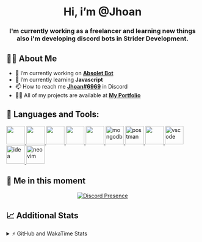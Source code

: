 <h1 align="center">Hi, i’m @Jhoan</h1>
<h3 align="center">I'm currently working as a freelancer and learning new things also i'm developing discord bots in Strider Development.</h3>

## 🙋‍♂️ About Me

- 🔭 I’m currently working on **[Absolet Bot](https://strider.cloud)**
- 🌱 I’m currently learning **Javascript**
- 📫 How to reach me **[Jhoan#6969](https://jhoan.monster/)** in Discord
- 👨‍💻 All of my projects are available at **[My Portfolio](https://jhoan.monster)**

## 🚀 Languages and Tools:
<p align="left"> 
    <a href="https://developer.mozilla.org/en-US/docs/Web/JavaScript" target="_blank"> <img src="https://img.icons8.com/color/48/000000/javascript.png" width="48" height="48"/> </a> 
    <a href="https://www.w3.org/html/" target="_blank"> <img src="https://img.icons8.com/color/48/000000/html-5.png" width="48" height="48"/> </a> 
    <a href="https://www.w3schools.com/css/" target="_blank"> <img src="https://img.icons8.com/color/48/000000/css3.png" width="48" height="48"/> </a> 
    <a href="https://getbootstrap.com" target="_blank"> <img src="https://img.icons8.com/color/48/000000/bootstrap.png" width="48" height="48"/> </a> 
    <a href="https://nodejs.org" target="_blank"> <img src="https://i.imgur.com/XX8lvL7.png" width="48" height="48"/> </a> 
    <a href="https://www.mongodb.com/" target="_blank"> <img src="https://i.imgur.com/nRtS3AN.png" alt="mongodb" width="48" height="48"/> </a> 
    <a href="https://postman.com" target="_blank"> <img src="https://www.vectorlogo.zone/logos/getpostman/getpostman-icon.svg" alt="postman" width="48" height="48"/> </a>   
    <a href="https://git-scm.com/" target="_blank"> <img src="https://img.icons8.com/color/48/000000/git.png" width="48" height="48"/> </a> 
    <a href="https://code.visualstudio.com" target="_blank" > <img src="https://upload.wikimedia.org/wikipedia/commons/thumb/9/9a/Visual_Studio_Code_1.35_icon.svg/2048px-Visual_Studio_Code_1.35_icon.svg.png" alt="vscode" width="48" height="48"> </a>
    <a href="https://www.jetbrains.com/es-es/idea/" target="_blank" > <img src="https://resources.jetbrains.com/storage/products/intellij-idea/img/meta/intellij-idea_logo_300x300.png" alt="idea" width="48" height="48"> </a>
    <a href="https://neovim.io" target="_blank"> <img src="https://icons.iconarchive.com/icons/papirus-team/papirus-apps/512/nvim-icon.png" alt="neovim" width="48" height="48"/> </a>
</p>
  
## 👤 Me in this moment
<p align="center">
    <a href="https://discord.com/users/852617426591154177" target="_blank" rel="nofollow">
        <img src="https://lanyard-profile-readme.vercel.app/api/852617426591154177?idleMessage=Probably%20coding%20Absolet..." alt="Discord Presence" align="center">
    </a>
</p>

## 📈 Additional Stats
<details>
    <summary>⚡ GitHub and WakaTime Stats</summary>
    <br/>

<!--START_SECTION:waka-->
![Code Time](http://img.shields.io/badge/Code%20Time-237%20hrs%2033%20mins-blue)

**🐱 My GitHub Data** 

> 🏆 608 Contributions in the Year 2022
 > 
> 📦 46.8 kB Used in GitHub's Storage 
 > 
> 💼 Opted to Hire
 > 
> 📜 4 Public Repositories 
 > 
> 🔑 21 Private Repositories  
 > 
**I'm an Early 🐤** 

```text
🌞 Morning    54 commits     ██░░░░░░░░░░░░░░░░░░░░░░░   9.28% 
🌆 Daytime    245 commits    ██████████░░░░░░░░░░░░░░░   42.1% 
🌃 Evening    247 commits    ██████████░░░░░░░░░░░░░░░   42.44% 
🌙 Night      36 commits     █░░░░░░░░░░░░░░░░░░░░░░░░   6.19%

```
📅 **I'm Most Productive on Saturday** 

```text
Monday       78 commits     ███░░░░░░░░░░░░░░░░░░░░░░   13.4% 
Tuesday      89 commits     ███░░░░░░░░░░░░░░░░░░░░░░   15.29% 
Wednesday    102 commits    ████░░░░░░░░░░░░░░░░░░░░░   17.53% 
Thursday     44 commits     ██░░░░░░░░░░░░░░░░░░░░░░░   7.56% 
Friday       68 commits     ███░░░░░░░░░░░░░░░░░░░░░░   11.68% 
Saturday     119 commits    █████░░░░░░░░░░░░░░░░░░░░   20.45% 
Sunday       82 commits     ███░░░░░░░░░░░░░░░░░░░░░░   14.09%

```


📊 **This Week I Spent My Time On** 

```text
⌚︎ Time Zone: America/Bogota

💬 Programming Languages: 
JavaScript               26 hrs 1 min        █████████████████████░░░░   86.31% 
YAML                     1 hr 59 mins        █░░░░░░░░░░░░░░░░░░░░░░░░   6.61% 
JSON                     40 mins             ░░░░░░░░░░░░░░░░░░░░░░░░░   2.26% 
EJS                      33 mins             ░░░░░░░░░░░░░░░░░░░░░░░░░   1.85% 
Other                    14 mins             ░░░░░░░░░░░░░░░░░░░░░░░░░   0.81%

🔥 Editors: 
VS Code                  29 hrs 54 mins      ████████████████████████░   99.2% 
Neovim                   14 mins             ░░░░░░░░░░░░░░░░░░░░░░░░░   0.8%

🐱‍💻 Projects: 
Absolet-Bot              24 hrs 31 mins      ████████████████████░░░░░   81.36% 
Fium-Bot                 1 hr 22 mins        █░░░░░░░░░░░░░░░░░░░░░░░░   4.58% 
embed-creator            1 hr 6 mins         █░░░░░░░░░░░░░░░░░░░░░░░░   3.66% 
sms-script               47 mins             ░░░░░░░░░░░░░░░░░░░░░░░░░   2.62% 
Strider-System           41 mins             ░░░░░░░░░░░░░░░░░░░░░░░░░   2.27%

💻 Operating System: 
Linux                    30 hrs 9 mins       █████████████████████████   100.0%

```

**I Mostly Code in JavaScript** 

```text
JavaScript               14 repos            █████████████████░░░░░░░░   70.0% 
Java                     2 repos             ██░░░░░░░░░░░░░░░░░░░░░░░   10.0% 
SCSS                     1 repo              █░░░░░░░░░░░░░░░░░░░░░░░░   5.0% 
TypeScript               1 repo              █░░░░░░░░░░░░░░░░░░░░░░░░   5.0% 
Shell                    1 repo              █░░░░░░░░░░░░░░░░░░░░░░░░   5.0%

```



 Last Updated on 23/06/2022 00:58:45 UTC
<!--END_SECTION:waka-->
</details>
